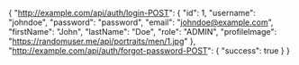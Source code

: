 {
  "http://example.com/api/auth/login-POST": {
    "id": 1,
    "username": "johndoe",
    "password": "password",
    "email": "johndoe@example.com",
    "firstName": "John",
    "lastName": "Doe",
    "role": "ADMIN",
    "profileImage": "https://randomuser.me/api/portraits/men/1.jpg"
  },
  "http://example.com/api/auth/forgot-password-POST": {
    "success": true
  }
}